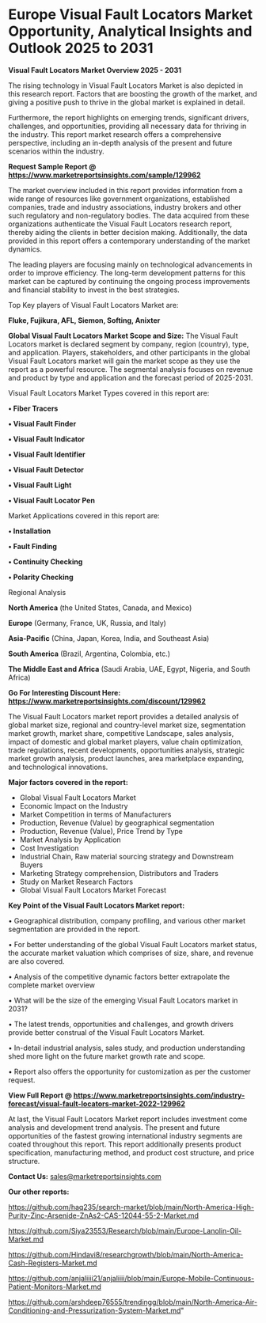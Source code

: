 # Europe Visual Fault Locators Market Opportunity, Analytical Insights and Outlook 2025 to 2031

<Strong> Visual Fault Locators Market Overview 2025 - 2031</strong>

The rising technology in Visual Fault Locators Market is also depicted in this research report. Factors that are boosting the growth of the market, and giving a positive push to thrive in the global market is explained in detail.

Furthermore, the report highlights on emerging trends, significant drivers, challenges, and opportunities, providing all necessary data for thriving in the industry. This report market research offers a comprehensive perspective, including an in-depth analysis of the present and future scenarios within the industry.

<strong>Request Sample Report @ <a href=https://www.marketreportsinsights.com/sample/129962>https://www.marketreportsinsights.com/sample/129962</a></strong>

The market overview included in this report provides information from a wide range of resources like government organizations, established companies, trade and industry associations, industry brokers and other such regulatory and non-regulatory bodies. The data acquired from these organizations authenticate the Visual Fault Locators research report, thereby aiding the clients in better decision making. Additionally, the data provided in this report offers a contemporary understanding of the market dynamics.

The leading players are focusing mainly on technological advancements in order to improve efficiency. The long-term development patterns for this market can be captured by continuing the ongoing process improvements and financial stability to invest in the best strategies.

Top Key players of Visual Fault Locators Market are:

<strong>Fluke, Fujikura, AFL, Siemon, Softing, Anixter</strong>

<strong><b>Global Visual Fault Locators Market Scope and Size:</b></strong>
The Visual Fault Locators market is declared segment by company, region (country), type, and application. Players, stakeholders, and other participants in the global Visual Fault Locators market will gain the market scope as they use the report as a powerful resource. The segmental analysis focuses on revenue and product by type and application and the forecast period of 2025-2031.

Visual Fault Locators Market Types covered in this report are:

<strong>• Fiber Tracers

• Visual Fault Finder

• Visual Fault Indicator

• Visual Fault Identifier

• Visual Fault Detector

• Visual Fault Light

• Visual Fault Locator Pen</strong>

Market Applications covered in this report are:

<strong>• Installation

• Fault Finding

• Continuity Checking

• Polarity Checking</strong> 

Regional Analysis

<strong>North America</strong> (the United States, Canada, and Mexico)

<strong>Europe</strong> (Germany, France, UK, Russia, and Italy)

<strong>Asia-Pacific</strong> (China, Japan, Korea, India, and Southeast Asia)

<strong>South America</strong> (Brazil, Argentina, Colombia, etc.)

<strong>The Middle East and Africa</strong> (Saudi Arabia, UAE, Egypt, Nigeria, and South Africa)

<strong>Go For Interesting Discount Here: <a href=https://www.marketreportsinsights.com/discount/129962>https://www.marketreportsinsights.com/discount/129962</a></strong>

The Visual Fault Locators market report provides a detailed analysis of global market size, regional and country-level market size, segmentation market growth, market share, competitive Landscape, sales analysis, impact of domestic and global market players, value chain optimization, trade regulations, recent developments, opportunities analysis, strategic market growth analysis, product launches, area marketplace expanding, and technological innovations.

<strong><b>Major factors covered in the report:</b></strong>
<ul>
  <li>Global Visual Fault Locators Market </li>
  <li>Economic Impact on the Industry</li>
  <li>Market Competition in terms of Manufacturers</li>
  <li>Production, Revenue (Value) by geographical segmentation</li>
  <li>Production, Revenue (Value), Price Trend by Type</li>
  <li>Market Analysis by Application</li>
  <li>Cost Investigation</li>
  <li>Industrial Chain, Raw material sourcing strategy and Downstream Buyers</li>
  <li>Marketing Strategy comprehension, Distributors and Traders</li>
  <li>Study on Market Research Factors</li>
  <li>Global Visual Fault Locators Market Forecast</li>
</ul>

<strong><b>Key Point of the Visual Fault Locators Market report:</b></strong>

• Geographical distribution, company profiling, and various other market segmentation are provided in the report.

• For better understanding of the global Visual Fault Locators market status, the accurate market valuation which comprises of size, share, and revenue are also covered.

• Analysis of the competitive dynamic factors better extrapolate the complete market overview

• What will be the size of the emerging Visual Fault Locators market in 2031?

• The latest trends, opportunities and challenges, and growth drivers provide better construal of the Visual Fault Locators Market.

• In-detail industrial analysis, sales study, and production understanding shed more light on the future market growth rate and scope.

• Report also offers the opportunity for customization as per the customer request.

<strong><b>View Full Report @ <a href=https://www.marketreportsinsights.com/industry-forecast/visual-fault-locators-market-2022-129962>https://www.marketreportsinsights.com/industry-forecast/visual-fault-locators-market-2022-129962</a></b></strong>


At last, the Visual Fault Locators Market report includes investment come analysis and development trend analysis. The present and future opportunities of the fastest growing international industry segments are coated throughout this report. This report additionally presents product specification, manufacturing method, and product cost structure, and price structure.

<strong>Contact Us:</strong>
sales@marketreportsinsights.com

<strong>Our other reports:</strong>

<a href=https://github.com/haq235/search-market/blob/main/North-America-High-Purity-Zinc-Arsenide-ZnAs2-CAS-12044-55-2-Market.md>https://github.com/haq235/search-market/blob/main/North-America-High-Purity-Zinc-Arsenide-ZnAs2-CAS-12044-55-2-Market.md</a>

<a href=https://github.com/Siya23553/Research/blob/main/Europe-Lanolin-Oil-Market.md>https://github.com/Siya23553/Research/blob/main/Europe-Lanolin-Oil-Market.md</a>

<a href=https://github.com/Hindavi8/researchgrowth/blob/main/North-America-Cash-Registers-Market.md>https://github.com/Hindavi8/researchgrowth/blob/main/North-America-Cash-Registers-Market.md</a>

<a href=https://github.com/anjaliiii21/anjaliiii/blob/main/Europe-Mobile-Continuous-Patient-Monitors-Market.md>https://github.com/anjaliiii21/anjaliiii/blob/main/Europe-Mobile-Continuous-Patient-Monitors-Market.md</a>

<a href=https://github.com/arshdeep76555/trendingg/blob/main/North-America-Air-Conditioning-and-Pressurization-System-Market.md>https://github.com/arshdeep76555/trendingg/blob/main/North-America-Air-Conditioning-and-Pressurization-System-Market.md</a>"
